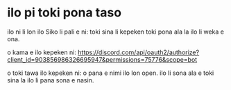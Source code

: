 # ilo pi toki pona taso

ilo ni li lon ilo Siko li pali e ni: toki sina li kepeken toki pona ala la ilo li weka e ona.

o kama e ilo kepeken ni: https://discord.com/api/oauth2/authorize?client_id=903856986326695947&permissions=75776&scope=bot

o toki tawa ilo kepeken ni: o pana e nimi ilo lon open. ilo li sona ala e toki sina la ilo li pana sona e nasin.
